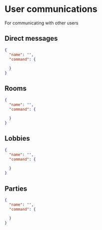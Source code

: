 # User communications
For communicating with other users

## Direct messages
```json
{
  "name": "",
  "command": {
    
  }
}
```

## Rooms
```json
{
  "name": "",
  "command": {
    
  }
}
```

## Lobbies
```json
{
  "name": "",
  "command": {
    
  }
}
```

## Parties
```json
{
  "name": "",
  "command": {
    
  }
}
```

